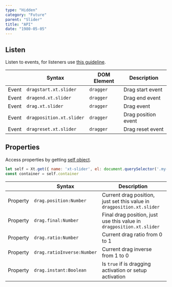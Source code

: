 ```yaml
---
type: "Hidden"
category: "Future"
parent: "Slider"
title: "API"
date: "1980-05-05"
---
```


## Listen

Listen to events, for listeners use [this guideline](/components/global/javascript#listeners).

<div class="xt-overflow-sub overflow-y-hidden overflow-x-scroll my-5 xt-my-auto w-full">

|                         | Syntax                                    | DOM Element                    | Description                   |
| ----------------------- | ----------------------------------------- | ----------------------------- | ----------------------------- |
| Event                   | `dragstart.xt.slider`           | `dragger` | Drag start event             |
| Event                   | `dragend.xt.slider`           | `dragger` | Drag end event             |
| Event                   | `drag.xt.slider`           | `dragger` | Drag event             |
| Event                   | `dragposition.xt.slider`           | `dragger` | Drag position event             |
| Event                   | `dragreset.xt.slider`           | `dragger` | Drag reset event             |

</div>

## Properties

Access properties by getting [self object](/components/global/javascript#xt-get).

```js
let self = Xt.get({ name: 'xt-slider', el: document.querySelector('.my-container') })
const container = self.container
```

<div class="xt-overflow-sub overflow-y-hidden overflow-x-scroll my-5 xt-my-auto w-full">

|                         | Syntax                                   | Description                   |
| ----------------------- | ---------------------------------------- | ----------------------------- |
| Property                   | `drag.position:Number`       | Current drag position, just set this value in `dragposition.xt.slider`             |
| Property                   | `drag.final:Number`       | Final drag position, just use this value in `dragposition.xt.slider`             |
| Property                   | `drag.ratio:Number`       | Current drag ratio from 0 to 1             |
| Property                   | `drag.ratioInverse:Number`       | Current drag inverse from 1 to 0             |
| Property                   | `drag.instant:Boolean`       | Is `true` if is dragging activation or setup activation             |

</div>
